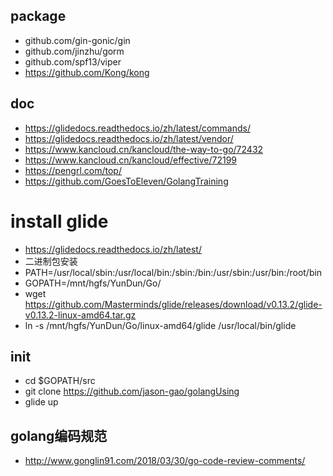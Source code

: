 ## package
- github.com/gin-gonic/gin
- github.com/jinzhu/gorm
- github.com/spf13/viper
- https://github.com/Kong/kong

## doc
- https://glidedocs.readthedocs.io/zh/latest/commands/
- https://glidedocs.readthedocs.io/zh/latest/vendor/
- https://www.kancloud.cn/kancloud/the-way-to-go/72432
- https://www.kancloud.cn/kancloud/effective/72199
- https://pengrl.com/top/
- https://github.com/GoesToEleven/GolangTraining


# install glide
* https://glidedocs.readthedocs.io/zh/latest/
* 二进制包安装
* PATH=/usr/local/sbin:/usr/local/bin:/sbin:/bin:/usr/sbin:/usr/bin:/root/bin
* GOPATH=/mnt/hgfs/YunDun/Go/
* wget https://github.com/Masterminds/glide/releases/download/v0.13.2/glide-v0.13.2-linux-amd64.tar.gz
* ln -s /mnt/hgfs/YunDun/Go/linux-amd64/glide /usr/local/bin/glide

## init 
- cd $GOPATH/src
- git clone https://github.com/jason-gao/golangUsing
- glide up

## golang编码规范
- http://www.gonglin91.com/2018/03/30/go-code-review-comments/  
    